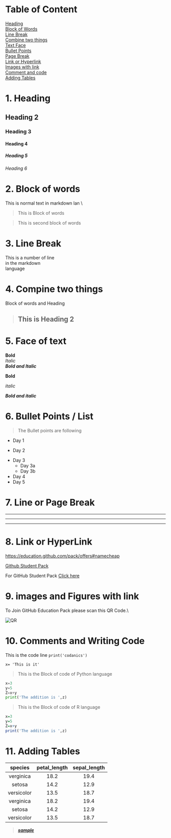 # Table of Content
[Heading](#1-heading)\
[Block of Words](#2-block-of-words)\
[Line Break](#3-line-break)\
[Combine two things](#4-compine-two-things)\
[Text Face](#5-face-of-text)\
[Bullet Points](#6-bullet-points--list)\
[Page Break](#7-line-or-page-break)\
[Link or Hyperlink](#8-link-or-hyperlink)\
[Images with link](#9-images-and-figures-with-link)\
[Comment and code](#10-comments-and-writing-code)\
[Adding Tables](#11-adding-tables)

# 1. Heading
## Heading 2
### Heading 3
#### Heading 4
##### Heading 5
###### Heading 6

# 2. Block of words
This is normal text in markdown lan \
>This is Block of words 

>This is second block of words 

# 3. Line Break
This is a number of line\
in the markdown \
language
# 4. Compine two things
Block of words and Heading
> ## This is Heading 2

# 5. Face of text
**Bold** \
*Italic* \
***Bold and Italic***

__Bold__

_italic_

___Bold and italic___

# 6. Bullet Points / List
> The Bullet points are following
+ Day 1
* Day 2
- Day 3
    - Day 3a
    - Day 3b
- Day 4
- Day 5
# 7. Line or Page Break
___
---
***
# 8. Link or HyperLink
<https://education.github.com/pack/offers#namecheap>

[Github Student Pack](https://education.github.com/pack/offers#namecheap)

[pack]:https://education.github.com/pack/offers#namecheap

For GitHub Student Pack [Click  here][pack]

# 9. images and Figures with link
To Join GitHub Education Pack please scan this QR Code.\

![QR](qr.jpg)
# 10. Comments and Writing Code
<!--- I am writing code -->
This is the code line `print('codanics')`

`x= 'This is it'`
>This is the Block of code of Python language
```python
x=3
y=5
Z=x+y
print('The addition is ',z)
```
>This is the Block of code of R language
```R
x=3
y=5
Z=x+y
print('The addition is ',z)
```
# 11. Adding Tables

| species | petal_length | sepal_length |
| :-----: | :----------: | :----------: |
| verginica | 18.2 | 19.4 |
| setosa | 14.2 | 12.9 |
| versicolor | 13.5 | 18.7 |
| verginica | 18.2 | 19.4 |
| setosa | 14.2 | 12.9 |
| versicolor | 13.5 | 18.7 |

> [_**sample**_](http:/google.com)
